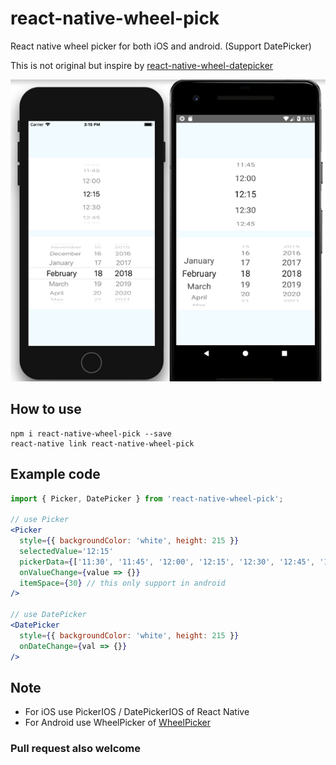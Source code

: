 # react-native-wheel-pick

React native wheel picker for both iOS and android. (Support DatePicker)

This is not original but inspire by  [react-native-wheel-datepicker](https://github.com/pinguinjkeke/react-native-wheel-datepicker)

![](screen1.png)

## How to use

```
npm i react-native-wheel-pick --save
react-native link react-native-wheel-pick
```
## Example code

```jsx
import { Picker, DatePicker } from 'react-native-wheel-pick';

// use Picker
<Picker
  style={{ backgroundColor: 'white', height: 215 }}
  selectedValue='12:15'
  pickerData={['11:30', '11:45', '12:00', '12:15', '12:30', '12:45', '13:00']}
  onValueChange={value => {}}
  itemSpace={30} // this only support in android
/>

// use DatePicker
<DatePicker
  style={{ backgroundColor: 'white', height: 215 }}
  onDateChange={val => {}}
/>

```
## Note

- For iOS use PickerIOS / DatePickerIOS of React Native
- For Android use WheelPicker of [WheelPicker](https://github.com/AigeStudio/WheelPicker)

### Pull request also welcome
